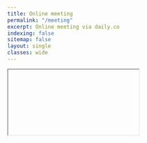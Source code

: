 ```yaml
---
title: Online meeting
permalink: "/meeting"
excerpt: Online meeting via daily.co
indexing: false
sitemap: false
layout: single
classes: wide
---
```


<div class="online-meeting">
<iframe id="daily-call-frame" allowfullscreen allow="camera; microphone; autoplay"></iframe>
</div>
<script crossorigin src="https://unpkg.com/@daily-co/daily-js"></script>
<script>
((document, window) => {
  const callFrame = window.DailyIframe.wrap(
    document.getElementById('daily-call-frame')
  )
  callFrame.join({
    url: 'https://zopatista.daily.co/hello',
    showFullscreenButton: true,
    showLeaveButton: true,
  })
})(document, window)
</script>
